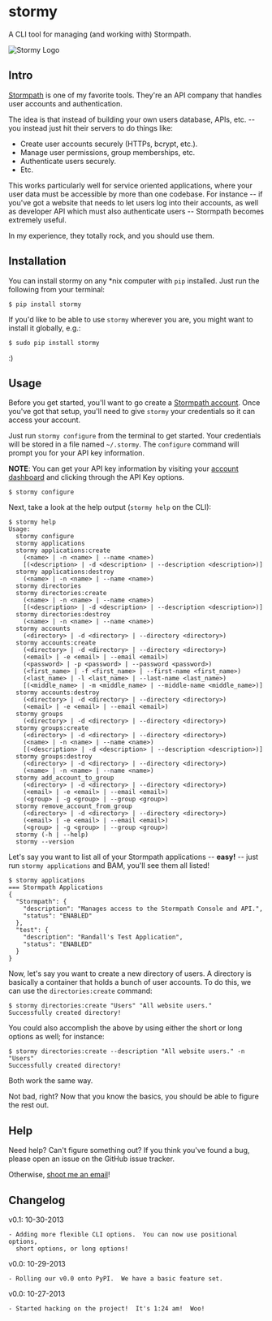 # stormy

A CLI tool for managing (and working with) Stormpath.

![Stormy Logo](https://github.com/rdegges/stormy/raw/master/assets/stormy.jpg)


## Intro

[Stormpath](http://stormpath.com/) is one of my favorite tools.  They're an API
company that handles user accounts and authentication.

The idea is that instead of building your own users database, APIs, etc. -- you
instead just hit their servers to do things like:

- Create user accounts securely (HTTPs, bcrypt, etc.).
- Manage user permissions, group memberships, etc.
- Authenticate users securely.
- Etc.

This works particularly well for service oriented applications, where your user
data must be accessible by more than one codebase.  For instance -- if you've
got a website that needs to let users log into their accounts, as well as
developer API which must also authenticate users -- Stormpath becomes extremely
useful.

In my experience, they totally rock, and you should use them.


## Installation

You can install stormy on any \*nix computer with `pip` installed.  Just run the
following from your terminal:

```console
$ pip install stormy
```

If you'd like to be able to use `stormy` wherever you are, you might want to
install it globally, e.g.:

```console
$ sudo pip install stormy
```

:)


## Usage

Before you get started, you'll want to go create a
[Stormpath account](https://api.stormpath.com/register).  Once you've got that
setup, you'll need to give `stormy` your credentials so it can access your
account.

Just run `stormy configure` from the terminal to get started.  Your credentials
will be stored in a file named `~/.stormy`.  The `configure` command will prompt
you for your API key information.

**NOTE**: You can get your API key information by visiting your
[account dashboard](https://api.stormpath.com/ui/dashboard) and clicking
through the API Key options.

```console
$ stormy configure
```

Next, take a look at the help output (`stormy help` on the CLI):

```console
$ stormy help
Usage:
  stormy configure
  stormy applications
  stormy applications:create
    (<name> | -n <name> | --name <name>)
    [(<description> | -d <description> | --description <description>)]
  stormy applications:destroy
    (<name> | -n <name> | --name <name>)
  stormy directories
  stormy directories:create
    (<name> | -n <name> | --name <name>)
    [(<description> | -d <description> | --description <description>)]
  stormy directories:destroy
    (<name> | -n <name> | --name <name>)
  stormy accounts
    (<directory> | -d <directory> | --directory <directory>)
  stormy accounts:create
    (<directory> | -d <directory> | --directory <directory>)
    (<email> | -e <email> | --email <email>)
    (<password> | -p <password> | --password <password>)
    (<first_name> | -f <first_name> | --first-name <first_name>)
    (<last_name> | -l <last_name> | --last-name <last_name>)
    [(<middle_name> | -m <middle_name> | --middle-name <middle_name>)]
  stormy accounts:destroy
    (<directory> | -d <directory> | --directory <directory>)
    (<email> | -e <email> | --email <email>)
  stormy groups
    (<directory> | -d <directory> | --directory <directory>)
  stormy groups:create
    (<directory> | -d <directory> | --directory <directory>)
    (<name> | -n <name> | --name <name>)
    [(<description> | -d <description> | --description <description>)]
  stormy groups:destroy
    (<directory> | -d <directory> | --directory <directory>)
    (<name> | -n <name> | --name <name>)
  stormy add_account_to_group
    (<directory> | -d <directory> | --directory <directory>)
    (<email> | -e <email> | --email <email>)
    (<group> | -g <group> | --group <group>)
  stormy remove_account_from_group
    (<directory> | -d <directory> | --directory <directory>)
    (<email> | -e <email> | --email <email>)
    (<group> | -g <group> | --group <group>)
  stormy (-h | --help)
  stormy --version
```

Let's say you want to list all of your Stormpath applications -- **easy!** --
just run `stormy applications` and BAM, you'll see them all listed!

```console
$ stormy applications
=== Stormpath Applications
{
  "Stormpath": {
    "description": "Manages access to the Stormpath Console and API.",
    "status": "ENABLED"
  },
  "test": {
    "description": "Randall's Test Application",
    "status": "ENABLED"
  }
}
```

Now, let's say you want to create a new directory of users.  A directory is
basically a container that holds a bunch of user accounts.  To do this, we can
use the `directories:create` command:

```console
$ stormy directories:create "Users" "All website users."
Successfully created directory!
```

You could also accomplish the above by using either the short or long options as
well; for instance:

```console
$ stormy directories:create --description "All website users." -n "Users"
Successfully created directory!
```

Both work the same way.

Not bad, right?  Now that you know the basics, you should be able to figure the
rest out.


## Help

Need help?  Can't figure something out?  If you think you've found a bug, please
open an issue on the GitHub issue tracker.

Otherwise, [shoot me an email](mailto:r@rdegges.com)!


## Changelog

v0.1: 10-30-2013

    - Adding more flexible CLI options.  You can now use positional options,
      short options, or long options!

v0.0: 10-29-2013

    - Rolling our v0.0 onto PyPI.  We have a basic feature set.

v0.0: 10-27-2013

    - Started hacking on the project!  It's 1:24 am!  Woo!
